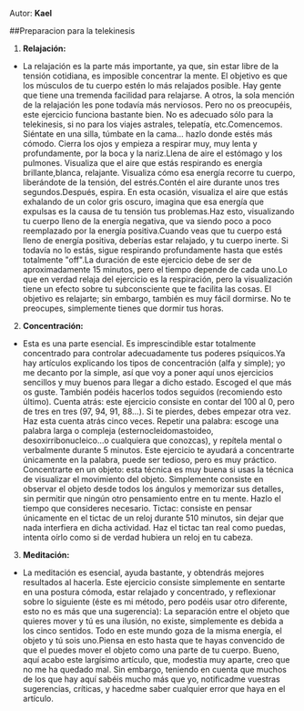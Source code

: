 Autor: **Kael**

##Preparacion para la telekinesis

1. **Relajación:**

 * La relajación es la parte más importante, ya que, sin estar libre de la tensión cotidiana, es imposible concentrar la mente. El objetivo es que los músculos de tu cuerpo estén lo más relajados posible.
Hay gente que tiene una tremenda facilidad para relajarse. A otros, la sola mención de la relajación les
pone todavía más nerviosos. Pero no os preocupéis, este ejercicio funciona bastante bien. No es adecuado sólo para la telekinesis, si no para los viajes astrales, telepatía, etc.Comencemos. Siéntate en una silla, túmbate en la cama... hazlo donde estés más cómodo. Cierra los ojos y empieza a respirar muy, muy lenta y profundamente, por la boca y la nariz.Llena de aire el estómago y los pulmones. Visualiza que el aire que estás respirando es energía brillante,blanca, relajante. Visualiza cómo esa energía recorre tu cuerpo, liberándote de la tensión, del estrés.Contén el aire durante unos tres segundos.Después, espira. En esta ocasión, visualiza el aire que estás exhalando de un color gris oscuro, imagina que esa energía que expulsas es la causa de tu tensión tus problemas.Haz esto, visualizando tu cuerpo lleno de la energía negativa, que va siendo poco a poco reemplazado por la energía positiva.Cuando veas que tu cuerpo está lleno de energía positiva, deberías estar relajado, y tu cuerpo inerte. Si todavía no lo estás, sigue respirando profundamente hasta que estés totalmente "off".La duración de este ejercicio debe de ser de aproximadamente 15 minutos, pero el tiempo depende de cada uno.Lo que en verdad relaja del ejercicio es la respiración, pero la visualización tiene un efecto sobre tu subconsciente que te facilita las cosas. El objetivo es relajarte; sin embargo, también es muy fácil dormirse. No te preocupes, simplemente tienes que dormir tus horas.
2. **Concentración:**

 * Esta es una parte esencial. Es imprescindible estar totalmente concentrado para controlar adecuadamente tus poderes psíquicos.Ya hay artículos explicando los tipos de concentración (alfa y simple); yo me decanto por la simple, así que voy a poner aquí unos ejercicios sencillos y muy buenos para llegar a dicho estado. Escoged el que más os guste. También podéis hacerlos todos seguidos (recomiendo esto último).
Cuenta atrás: este ejercicio consiste en contar del 100 al 0, pero de tres en tres (97, 94, 91, 88...). Si te pierdes, debes empezar otra vez. Haz esta cuenta atrás cinco veces.
Repetir una palabra: escoge una palabra larga o compleja (esternocleidomastoideo, desoxirribonucleico...o cualquiera que conozcas), y repítela mental o verbalmente durante 5 minutos. Este ejercicio te ayudará a concentrarte únicamente en la palabra, puede ser tedioso, pero es muy práctico.
Concentrarte en un objeto: esta técnica es muy buena si usas la técnica de visualizar el movimiento del objeto. Simplemente consiste en observar el objeto desde todos los ángulos y memorizar sus detalles, sin permitir que ningún otro pensamiento entre en tu mente. Hazlo el tiempo que consideres necesario.
Tictac:
consiste en pensar únicamente en el tictac de un reloj durante 510 minutos, sin dejar que nada interfiera en dicha actividad. Haz el tictac tan real como puedas, intenta oírlo como si de verdad hubiera un reloj en tu cabeza.
3. **Meditación:**

 * La meditación es esencial, ayuda bastante, y obtendrás mejores resultados al hacerla.
Este ejercicio consiste simplemente en sentarte en una postura cómoda, estar relajado y concentrado, y
reflexionar sobre lo siguiente (éste es mi método, pero podéis usar otro diferente, esto no es más que una sugerencia):
La separación entre el objeto que quieres mover y tú es una ilusión, no existe, simplemente es debida a los cinco sentidos. Todo en este mundo goza de la misma energía, el objeto y tú sois uno.Piensa en esto hasta que te hayas convencido de que el puedes mover el objeto como una parte de tu cuerpo.
Bueno, aquí acabo este largísimo artículo, que, modestia muy aparte, creo que no me ha quedado mal. Sin embargo, teniendo en cuenta que muchos de los que hay aquí sabéis mucho más que yo, notificadme vuestras sugerencias, críticas, y hacedme saber cualquier error que haya en el artículo.
